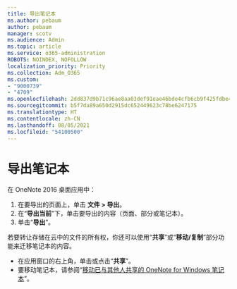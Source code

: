 ```yaml
---
title: 导出笔记本
ms.author: pebaum
author: pebaum
manager: scotv
ms.audience: Admin
ms.topic: article
ms.service: o365-administration
ROBOTS: NOINDEX, NOFOLLOW
localization_priority: Priority
ms.collection: Adm_O365
ms.custom:
- "9000739"
- "4709"
ms.openlocfilehash: 2dd837d9b71c96ae8aa03def91eae46bde4cfb6cb9f425fdbe4d7c61917bf0cd
ms.sourcegitcommit: b5f7da89a650d2915dc652449623c78be6247175
ms.translationtype: HT
ms.contentlocale: zh-CN
ms.lasthandoff: 08/05/2021
ms.locfileid: "54100500"
---
```

# <a name="export-a-notebook"></a>导出笔记本

在 OneNote 2016 桌面应用中：

1. 在要导出的页面上，单击 **文件 > 导出**。
2. 在“**导出当前**”下，单击要导出的内容（页面、部分或笔记本）。
3. 单击“**导出**”。
 
若要转让存储在云中的文件的所有权，你还可以使用“**共享**”或“**移动/复制**”部分功能来迁移笔记本的内容。  

- 在应用窗口的右上角，单击或点击“**共享**”。
- 要移动笔记本，请参阅“[移动已与其他人共享的 OneNote for Windows 笔记本](https://support.office.com/article/move-a-onenote-for-windows-notebook-that-you-ve-shared-with-others-56c7659e-1850-49a6-8874-e2db6b440cd4?ui=en-US&rs=en-US&ad=US)”。
